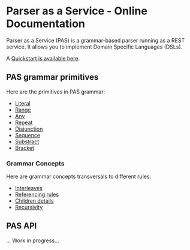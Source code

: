 # Parser as a Service - Online Documentation

Parser as a Service (PAS) is a grammar-based parser running as a REST service.  It allows you to implement Domain Specific Languages (DSLs).

A [Quickstart is available here](../README.md).

## PAS grammar primitives

Here are the primitives in PAS grammar:

* [Literal](primitives/literal.md)
* [Range](primitives/range.md)
* [Any](primitives/any.md)
* [Repeat](primitives/repeat.md)
* [Disjunction](primitives/disjunction.md)
* [Sequence](primitives/sequence.md)
* [Substract](primitives/substract.md)
* [Bracket](primitives/bracket.md)

### Grammar Concepts

Here are grammar concepts transversals to different rules:

* [Interleaves](interleave.md)
* [Referencing rules](referencing.md)
* [Children details](children.md)
* [Recursivity](recursivity.md)

## PAS API

...  Work in progress...

